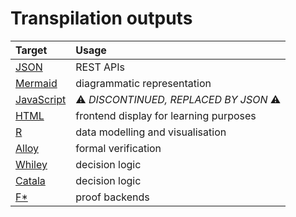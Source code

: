 # Transpilation outputs

| Target | Usage | 
| :--- | :--- |
| [JSON](src/archive/v1/secondary/yuho_to_json) | REST APIs |
| [Mermaid](src/archive/v1/secondary/json_to_mmd) | diagrammatic representation |  
| [JavaScript](src/archive/v1/secondary/yuhoToJavaScript) | :warning: *DISCONTINUED, REPLACED BY JSON* :warning: |
| [HTML](src/archive/v1/secondary/yuho_json_mmd_to_html) | frontend display for learning purposes |  
| [R](src/archive/v1/secondary/yuhoToR) | data modelling and visualisation |
| [Alloy](src/archive/v1/secondary/yuhoToAlloy) | formal verification |
| [Whiley](src/archive/v1/secondary/yuhoToWhiley) | decision logic |
| [Catala](src/archive/v1/secondary/yuhoToCatala) | decision logic |
| [F*](src/archive/v1/secondary/yuhoToFStar) | proof backends |
